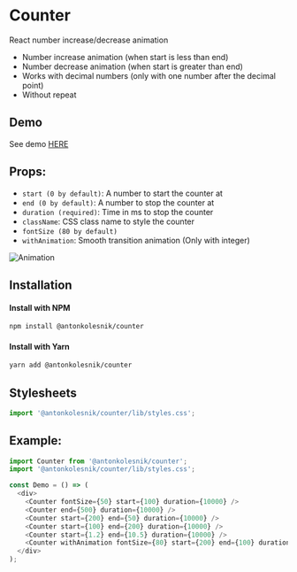 # Counter
React number increase/decrease animation

* Number increase animation (when start is less than end)
* Number decrease animation (when start is greater than end)
* Works with decimal numbers (only with one number after the decimal point)
* Without repeat

## Demo
See demo [HERE](https://antonkolesnik.com/counter/)

## Props:
* `start (0 by default)`: A number to start the counter at
* `end (0 by default)`: A number to stop the counter at
* `duration (required)`: Time in ms to stop the counter
* `className`: CSS class name to style the counter
* `fontSize (80 by default)`
* `withAnimation`: Smooth transition animation (Only with integer)

![Animation](https://drive.google.com/uc?id=1eWNUINVdZEOpwuDtAEl7JKqskMde3kY3)

## Installation

#### Install with NPM
```bash
npm install @antonkolesnik/counter
```
#### Install with Yarn
```bash
yarn add @antonkolesnik/counter
```

## Stylesheets
```js
import '@antonkolesnik/counter/lib/styles.css';
```

## Example:
```js
import Counter from '@antonkolesnik/counter';
import '@antonkolesnik/counter/lib/styles.css';

const Demo = () => (
  <div>
    <Counter fontSize={50} start={100} duration={10000} />
    <Counter end={500} duration={10000} />
    <Counter start={200} end={50} duration={10000} />
    <Counter start={100} end={200} duration={10000} />
    <Counter start={1.2} end={10.5} duration={10000} />
    <Counter withAnimation fontSize={80} start={200} end={100} duration={100000} />
  </div>
);
```
